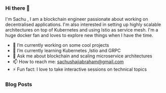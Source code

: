 ### Hi there 👋

I'm Sachu , I am a blockchain engineer passionate about working on decentralised applications. I'm also interested in setting up highly scalable architectures on top of Kubernetes and using Istio as service mesh. I'm a huge docker fan and loves to explore new things when I have the time.

- 🔭 I’m currently working on some cool projects
- 🌱 I’m currently learning Kubernetes ,Istio and GRPC
- 💬 Ask me about blockchain and scaling microservice architectures
- 📫 How to reach me: sachushajiabraham@gmail.com
- ⚡ Fun fact: I love to take interactive sessions on technical topics

### Blog Posts

<!-- MEDIUM:START -->
<!-- MEDIUM:END -->
